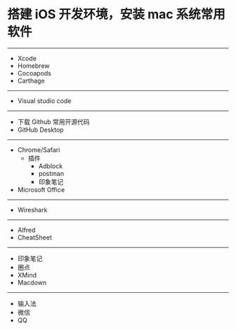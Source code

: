 # 搭建 iOS 开发环境，安装 mac 系统常用软件
---
* Xcode
* Homebrew
* Cocoapods
* Carthage

---
* Visual studio code

---
* 下载 Github 常用开源代码
* GitHub Desktop


---
* Chrome/Safari
	* 插件
		* Adblock
		* postman
		* 印象笔记
* Microsoft Office


---
* Wireshark


---
* Alfred
* CheatSheet

---
* 印象笔记
* 圈点
* XMind
* Macdown


---
* 输入法
* 微信
* QQ


